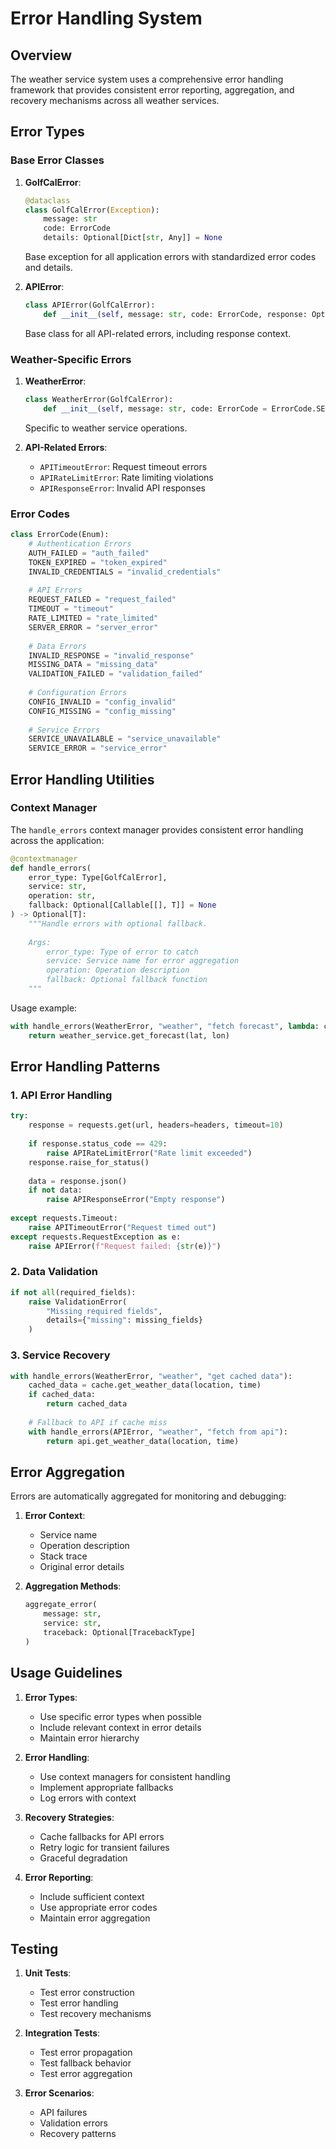 # Error Handling System

## Overview

The weather service system uses a comprehensive error handling framework that provides consistent error reporting, aggregation, and recovery mechanisms across all weather services.

## Error Types

### Base Error Classes

1. **GolfCalError**:
   ```python
   @dataclass
   class GolfCalError(Exception):
       message: str
       code: ErrorCode
       details: Optional[Dict[str, Any]] = None
   ```
   Base exception for all application errors with standardized error codes and details.

2. **APIError**:
   ```python
   class APIError(GolfCalError):
       def __init__(self, message: str, code: ErrorCode, response: Optional[requests.Response] = None)
   ```
   Base class for all API-related errors, including response context.

### Weather-Specific Errors

1. **WeatherError**:
   ```python
   class WeatherError(GolfCalError):
       def __init__(self, message: str, code: ErrorCode = ErrorCode.SERVICE_ERROR)
   ```
   Specific to weather service operations.

2. **API-Related Errors**:
   - `APITimeoutError`: Request timeout errors
   - `APIRateLimitError`: Rate limiting violations
   - `APIResponseError`: Invalid API responses

### Error Codes

```python
class ErrorCode(Enum):
    # Authentication Errors
    AUTH_FAILED = "auth_failed"
    TOKEN_EXPIRED = "token_expired"
    INVALID_CREDENTIALS = "invalid_credentials"
    
    # API Errors
    REQUEST_FAILED = "request_failed"
    TIMEOUT = "timeout"
    RATE_LIMITED = "rate_limited"
    SERVER_ERROR = "server_error"
    
    # Data Errors
    INVALID_RESPONSE = "invalid_response"
    MISSING_DATA = "missing_data"
    VALIDATION_FAILED = "validation_failed"
    
    # Configuration Errors
    CONFIG_INVALID = "config_invalid"
    CONFIG_MISSING = "config_missing"
    
    # Service Errors
    SERVICE_UNAVAILABLE = "service_unavailable"
    SERVICE_ERROR = "service_error"
```

## Error Handling Utilities

### Context Manager

The `handle_errors` context manager provides consistent error handling across the application:

```python
@contextmanager
def handle_errors(
    error_type: Type[GolfCalError],
    service: str,
    operation: str,
    fallback: Optional[Callable[[], T]] = None
) -> Optional[T]:
    """Handle errors with optional fallback.
    
    Args:
        error_type: Type of error to catch
        service: Service name for error aggregation
        operation: Operation description
        fallback: Optional fallback function
    """
```

Usage example:
```python
with handle_errors(WeatherError, "weather", "fetch forecast", lambda: cached_data):
    return weather_service.get_forecast(lat, lon)
```

## Error Handling Patterns

### 1. API Error Handling

```python
try:
    response = requests.get(url, headers=headers, timeout=10)
    
    if response.status_code == 429:
        raise APIRateLimitError("Rate limit exceeded")
    response.raise_for_status()
    
    data = response.json()
    if not data:
        raise APIResponseError("Empty response")
        
except requests.Timeout:
    raise APITimeoutError("Request timed out")
except requests.RequestException as e:
    raise APIError(f"Request failed: {str(e)}")
```

### 2. Data Validation

```python
if not all(required_fields):
    raise ValidationError(
        "Missing required fields",
        details={"missing": missing_fields}
    )
```

### 3. Service Recovery

```python
with handle_errors(WeatherError, "weather", "get cached data"):
    cached_data = cache.get_weather_data(location, time)
    if cached_data:
        return cached_data
    
    # Fallback to API if cache miss
    with handle_errors(APIError, "weather", "fetch from api"):
        return api.get_weather_data(location, time)
```

## Error Aggregation

Errors are automatically aggregated for monitoring and debugging:

1. **Error Context**:
   - Service name
   - Operation description
   - Stack trace
   - Original error details

2. **Aggregation Methods**:
   ```python
   aggregate_error(
       message: str,
       service: str,
       traceback: Optional[TracebackType]
   )
   ```

## Usage Guidelines

1. **Error Types**:
   - Use specific error types when possible
   - Include relevant context in error details
   - Maintain error hierarchy

2. **Error Handling**:
   - Use context managers for consistent handling
   - Implement appropriate fallbacks
   - Log errors with context

3. **Recovery Strategies**:
   - Cache fallbacks for API errors
   - Retry logic for transient failures
   - Graceful degradation

4. **Error Reporting**:
   - Include sufficient context
   - Use appropriate error codes
   - Maintain error aggregation

## Testing

1. **Unit Tests**:
   - Test error construction
   - Test error handling
   - Test recovery mechanisms

2. **Integration Tests**:
   - Test error propagation
   - Test fallback behavior
   - Test error aggregation

3. **Error Scenarios**:
   - API failures
   - Validation errors
   - Recovery patterns
``` 